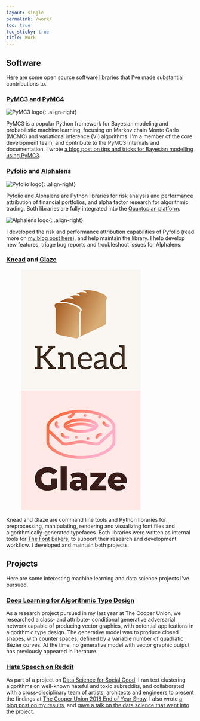 ```yaml
---
layout: single
permalink: /work/
toc: true
toc_sticky: true
title: Work
---
```


## Software

Here are some open source software libraries that I've made substantial
contributions to.

### [PyMC3](https://github.com/pymc-devs/pymc3) and [PyMC4](https://github.com/pymc-devs/pymc4)

![PyMC3 logo](https://camo.githubusercontent.com/2af4bb9d3ff6744a6ad1aab0b2b916b5efee8b49/68747470733a2f2f63646e2e7261776769742e636f6d2f70796d632d646576732f70796d63332f6d61737465722f646f63732f6c6f676f732f7376672f50794d43335f62616e6e65722e737667){: .align-right}

PyMC3 is a popular Python framework for Bayesian modeling and probabilistic
machine learning, focusing on Markov chain Monte Carlo (MCMC) and variational
inference (VI) algorithms. I'm a member of the core development team, and
contribute to the PyMC3 internals and documentation. I wrote [a blog post on
tips and tricks for Bayesian modelling using
PyMC3](https://eigenfoo.xyz/bayesian-modelling-cookbook/).

### [Pyfolio](https://github.com/quantopian/pyfolio) and [Alphalens](https://github.com/quantopian/alphalens)

![Pyfolio logo](https://media.quantopian.com/logos/open_source/pyfolio-logo-03.png){: .align-right}

Pyfolio and Alphalens are Python libraries for risk analysis and performance
attribution of financial portfolios, and alpha factor research for algorithmic
trading. Both libraries are fully integrated into the [Quantopian
platform](http://quantopian.com/).

![Alphalens logo](https://media.quantopian.com/logos/open_source/alphalens-logo-03.png){: .align-right}

I developed the risk and performance attribution capabilities of Pyfolio (read
more on [my blog post here](https://eigenfoo.xyz/pyfolio/)), and help maintain
the library. I help develop new features, triage bug reports and troubleshoot
issues for Alphalens.

### [Knead](https://github.com/font-bakers/knead) and [Glaze](https://github.com/font-bakers/glaze)

<figure class="half">
    <img src="https://raw.githubusercontent.com/font-bakers/knead/master/docs/img/logo.png">
    <img src="https://raw.githubusercontent.com/font-bakers/glaze/master/docs/img/logo.png">
</figure>

Knead and Glaze are command line tools and Python libraries for preprocessing,
manipulating, rendering and visualizing font files and algorithmically-generated
typefaces. Both libraries were written as internal tools for [The Font
Bakers](https://font-bakers.github.io/), to support their research and
development workflow. I developed and maintain both projects.

## Projects

Here are some interesting machine learning and data science projects I've
pursued.

### [Deep Learning for Algorithmic Type Design](https://font-bakers.github.io/)

As a research project pursued in my last year at The Cooper Union, we researched
a class- and attribute- conditional generative adversarial network capable of
producing vector graphics, with potential applications in algorithmic type
design. The generative model was to produce closed shapes, with counter spaces,
defined by a variable number of quadratic Bézier curves. At the time, no
generative model with vector graphic output has previously appeared in
literature.

### [Hate Speech on Reddit](https://eigenfoo.xyz/reddit-clusters/)

As part of a project on [Data Science for Social
Good](http://ee.cooper.edu/~keene/dssg.html), I ran text clustering algorithms
on well-known hateful and toxic subreddits, and collaborated with a
cross-disciplinary team of artists, architects and engineers to present the
findings at [The Cooper Union 2018 End of Year
Show](https://cooper.edu/events-and-exhibitions/exhibitions/2018-student-exhibition).
I also wrote [a blog post on my results](https://eigenfoo.xyz/reddit-clusters/),
and [gave a talk on the data science that went into the
project](https://eigenfoo.xyz/reddit-slides/).
